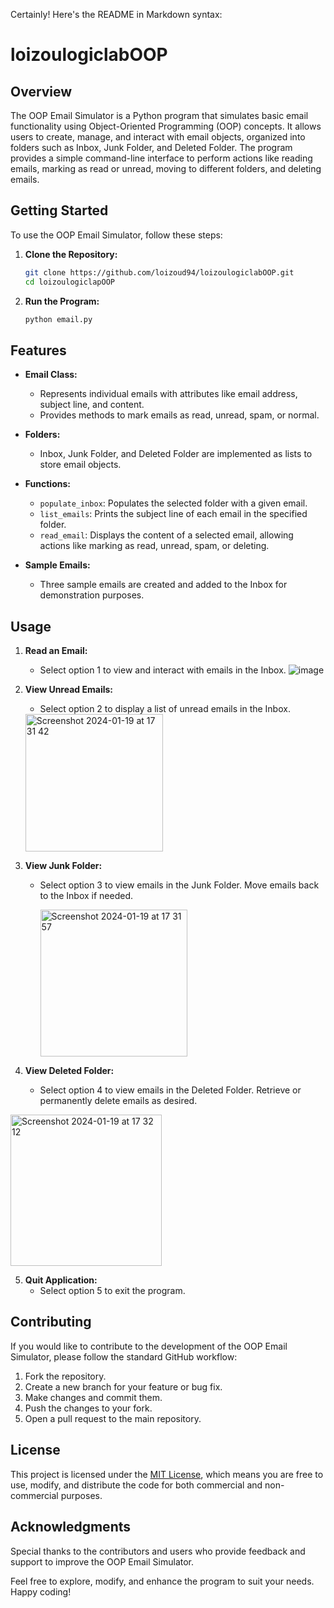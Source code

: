Certainly! Here's the README in Markdown syntax:

# loizoulogiclabOOP

## Overview
The OOP Email Simulator is a Python program that simulates basic email functionality using Object-Oriented Programming (OOP) concepts. It allows users to create, manage, and interact with email objects, organized into folders such as Inbox, Junk Folder, and Deleted Folder. The program provides a simple command-line interface to perform actions like reading emails, marking as read or unread, moving to different folders, and deleting emails.

## Getting Started
To use the OOP Email Simulator, follow these steps:

1. **Clone the Repository:**
   ```bash
   git clone https://github.com/loizoud94/loizoulogiclabOOP.git
   cd loizoulogiclapOOP
   ```

2. **Run the Program:**
   ```bash
   python email.py


## Features
- **Email Class:**
  - Represents individual emails with attributes like email address, subject line, and content.
  - Provides methods to mark emails as read, unread, spam, or normal.

- **Folders:**
  - Inbox, Junk Folder, and Deleted Folder are implemented as lists to store email objects.

- **Functions:**
  - `populate_inbox`: Populates the selected folder with a given email.
  - `list_emails`: Prints the subject line of each email in the specified folder.
  - `read_email`: Displays the content of a selected email, allowing actions like marking as read, unread, spam, or deleting.

- **Sample Emails:**
  - Three sample emails are created and added to the Inbox for demonstration purposes.

## Usage
1. **Read an Email:**
   - Select option 1 to view and interact with emails in the Inbox.
    ![image](https://github.com/loizoud94/loizoulogiclabOOP/assets/152619396/46d9e509-0b41-4786-908f-e1053e2b6f8c)

2. **View Unread Emails:**
   - Select option 2 to display a list of unread emails in the Inbox.

   <img width="220" alt="Screenshot 2024-01-19 at 17 31 42" src="https://github.com/loizoud94/loizoulogiclabOOP/assets/152619396/b2cbf644-4df6-4616-883e-1e8ab953b020">


3. **View Junk Folder:**
   - Select option 3 to view emails in the Junk Folder. Move emails back to the Inbox if needed.
   
     <img width="235" alt="Screenshot 2024-01-19 at 17 31 57" src="https://github.com/loizoud94/loizoulogiclabOOP/assets/152619396/2113c115-415c-4e97-8d4f-5eff8ddeb094">


4. **View Deleted Folder:**
   - Select option 4 to view emails in the Deleted Folder. Retrieve or permanently delete emails as desired.
<img width="242" alt="Screenshot 2024-01-19 at 17 32 12" src="https://github.com/loizoud94/loizoulogiclabOOP/assets/152619396/70977302-f88d-4a3b-acb3-be351db478bb">


5. **Quit Application:**
   - Select option 5 to exit the program.

## Contributing
If you would like to contribute to the development of the OOP Email Simulator, please follow the standard GitHub workflow:

1. Fork the repository.
2. Create a new branch for your feature or bug fix.
3. Make changes and commit them.
4. Push the changes to your fork.
5. Open a pull request to the main repository.

## License
This project is licensed under the [MIT License](LICENSE), which means you are free to use, modify, and distribute the code for both commercial and non-commercial purposes.

## Acknowledgments
Special thanks to the contributors and users who provide feedback and support to improve the OOP Email Simulator.

Feel free to explore, modify, and enhance the program to suit your needs. Happy coding!
```
